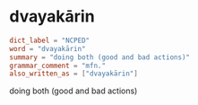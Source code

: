 # dvayakārin

``` toml
dict_label = "NCPED"
word = "dvayakārin"
summary = "doing both (good and bad actions)"
grammar_comment = "mfn."
also_written_as = ["dvayakārin"]
```

doing both (good and bad actions)

